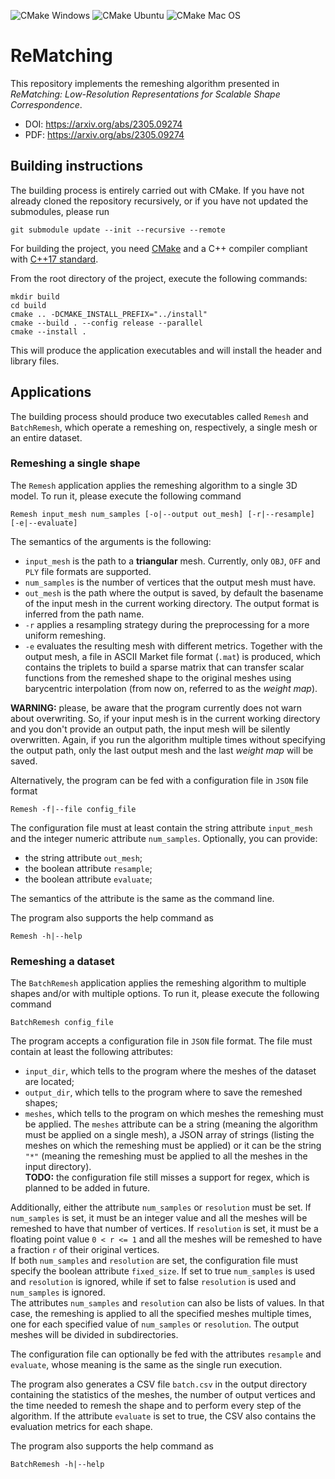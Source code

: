 ![CMake Windows](https://github.com/filthynobleman/rematching/actions/workflows/cmake-windows.yml/badge.svg)
![CMake Ubuntu](https://github.com/filthynobleman/rematching/actions/workflows/cmake-ubuntu.yml/badge.svg)
![CMake Mac OS](https://github.com/filthynobleman/rematching/actions/workflows/cmake-macos.yml/badge.svg)

# ReMatching
This repository implements the remeshing algorithm presented in *ReMatching: Low-Resolution Representations for Scalable Shape Correspondence*.  
- DOI: https://arxiv.org/abs/2305.09274
- PDF: https://arxiv.org/abs/2305.09274

## Building instructions
The building process is entirely carried out with CMake. If you have not already cloned the repository recursively, or if you have not updated the submodules, please run
```
git submodule update --init --recursive --remote
```

For building the project, you need [CMake](https://cmake.org/) and a C++ compiler compliant with [C++17 standard](https://en.cppreference.com/w/cpp/compiler_support/17).  

From the root directory of the project, execute the following commands:
```
mkdir build
cd build
cmake .. -DCMAKE_INSTALL_PREFIX="../install"
cmake --build . --config release --parallel
cmake --install .
```
This will produce the application executables and will install the header and library files.


## Applications
The building process should produce two executables called `Remesh` and `BatchRemesh`, which operate a remeshing on, respectively, a single mesh or an entire dataset.

### Remeshing a single shape
The `Remesh` application applies the remeshing algorithm to a single 3D model. To run it, please execute the following command
```
Remesh input_mesh num_samples [-o|--output out_mesh] [-r|--resample] [-e|--evaluate]
```
The semantics of the arguments is the following:
 - `input_mesh` is the path to a **triangular** mesh. Currently, only `OBJ`, `OFF` and `PLY` file formats are supported.
 - `num_samples` is the number of vertices that the output mesh must have.
 - `out_mesh` is the path where the output is saved, by default the basename of the input mesh in the current working directory. The output format is inferred from the path name.
 - `-r` applies a resampling strategy during the preprocessing for a more uniform remeshing.
 - `-e` evaluates the resulting mesh with different metrics.
Together with the output mesh, a file in ASCII Market file format (`.mat`) is produced, which contains the triplets to build a sparse matrix that can transfer scalar functions from the remeshed shape to the original meshes using barycentric interpolation (from now on, referred to as the _weight map_).  

**WARNING:** please, be aware that the program currently does not warn about overwriting. So, if your input mesh is in the current working directory and you don't provide an output path, the input mesh will be silently overwritten. Again, if you run the algorithm multiple times without specifying the output path, only the last output mesh and the last _weight map_ will be saved.  

Alternatively, the program can be fed with a configuration file in `JSON` file format
```
Remesh -f|--file config_file
```
The configuration file must at least contain the string attribute `input_mesh` and the integer numeric attribute `num_samples`. Optionally, you can provide:
 - the string attribute `out_mesh`;
 - the boolean attribute `resample`;
 - the boolean attribute `evaluate`;
 
The semantics of the attribute is the same as the command line.  

The program also supports the help command as
```
Remesh -h|--help
```

### Remeshing a dataset
The `BatchRemesh` application applies the remeshing algorithm to multiple shapes and/or with multiple options. To run it, please execute the following command
```
BatchRemesh config_file
```
The program accepts a configuration file in `JSON` file format. The file must contain at least the following attributes:
 - `input_dir`, which tells to the program where the meshes of the dataset are located;
 - `output_dir`, which tells to the program where to save the remeshed shapes;
 - `meshes`, which tells to the program on which meshes the remeshing must be applied.
The `meshes` attribute can be a string (meaning the algorithm must be applied on a single mesh), a JSON array of strings (listing the meshes on which the remeshing must be applied) or it can be the string `"*"` (meaning the remeshing must be applied to all the meshes in the input directory).  
**TODO:** the configuration file still misses a support for regex, which is planned to be added in future.  

Additionally, either the attribute `num_samples` or `resolution` must be set. If `num_samples` is set, it must be an integer value and all the meshes will be remeshed to have that number of vertices. If `resolution` is set, it must be a floating point value `0 < r <= 1` and all the meshes will be remeshed to have a fraction `r` of their original vertices.  
If both `num_samples` and `resolution` are set, the configuration file must specify the boolean attribute `fixed_size`. If set to true `num_samples` is used and `resolution` is ignored, while if set to false `resolution` is used and `num_samples` is ignored.  
The attributes `num_samples` and `resolution` can also be lists of values. In that case, the remeshing is applied to all the specified meshes multiple times, one for each specified value of `num_samples` or `resolution`. The output meshes will be divided in subdirectories.  

The configuration file can optionally be fed with the attributes `resample` and `evaluate`, whose meaning is the same as the single run execution.  

The program also generates a CSV file `batch.csv` in the output directory containing the statistics of the meshes, the number of output vertices and the time needed to remesh the shape and to perform every step of the algorithm. If the attribute `evaluate` is set to true, the CSV also contains the evaluation metrics for each shape.  

The program also supports the help command as
```
BatchRemesh -h|--help
```
